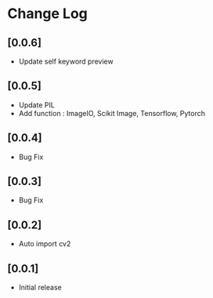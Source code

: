 # Change Log

## [0.0.6]

- Update self keyword preview

## [0.0.5]

- Update PIL
- Add function : ImageIO, Scikit Image, Tensorflow, Pytorch

## [0.0.4]

- Bug Fix

## [0.0.3]

- Bug Fix

## [0.0.2]

- Auto import cv2

## [0.0.1]

- Initial release